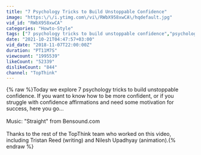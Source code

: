 ```yaml
---
title: "7 Psychology Tricks to Build Unstoppable Confidence"
image: "https:\/\/i.ytimg.com\/vi\/RWbX958xwCA\/hqdefault.jpg"
vid_id: "RWbX958xwCA"
categories: "Howto-Style"
tags: ["7 psychology tricks to build unstoppable confidence","psychology tricks","how to be confident"]
date: "2021-10-21T04:47:57+03:00"
vid_date: "2018-11-07T22:00:00Z"
duration: "PT11M7S"
viewcount: "1995539"
likeCount: "52339"
dislikeCount: "844"
channel: "TopThink"
---
```

{% raw %}Today we explore 7 psychology tricks to build unstoppable confidence. If you want to know how to be more confident, or if you struggle with confidence affirmations and need some motivation for success, here you go...<br /><br />Music: &quot;Straight&quot; from Bensound.com<br /><br />Thanks to the rest of the TopThink team who worked on this video, including Tristan Reed (writing) and Nilesh Upadhyay (animation).{% endraw %}
